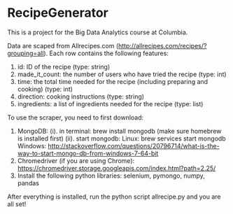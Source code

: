 # RecipeGenerator
This is a project for the Big Data Analytics course at Columbia.

Data are scaped from Allrecipes.com (http://allrecipes.com/recipes/?grouping=all). Each row contains the following features:
  1. id: ID of the recipe (type: string)
  2. made_it_count: the number of users who have tried the recipe (type: int)
  3. time: the total time needed for the recipe (including preparing and cooking) (type: int)
  4. direction: cooking instructions (type: string)
  5. ingredients: a list of ingredients needed for the recipe (type: list)

To use the scraper, you need to first download:
  1. MongoDB: 
      (i). in terminal: 
      brew install mongodb 
      (make sure homebrew is installed first)
      (ii). start mongodb: 
      Linux: brew services start mongodb
      Windows: http://stackoverflow.com/questions/20796714/what-is-the-way-to-start-mongo-db-from-windows-7-64-bit
  2. Chromedriver (if you are using Chrome):
      https://chromedriver.storage.googleapis.com/index.html?path=2.25/
  3. Install the following python libraries:
      selenium, pymongo, numpy, pandas
        
After everything is installed, run the python script allrecipe.py and you are all set!

